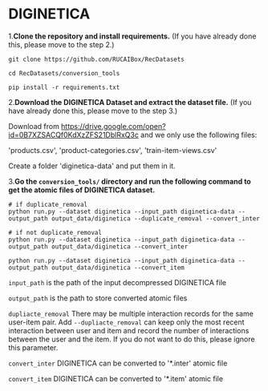 # DIGINETICA

1.**Clone the repository and install requirements.** 
(If you have already done this, please move to the step 2.)

```
git clone https://github.com/RUCAIBox/RecDatasets

cd RecDatasets/conversion_tools

pip install -r requirements.txt
```

2.**Download the DIGINETICA Dataset and extract the dataset file.**
(If you have already done this, please move to the step 3.)

Download from https://drive.google.com/open?id=0B7XZSACQf0KdXzZFS21DblRxQ3c and we only use the following files:

'products.csv', 'product-categories.csv', 'train-item-views.csv'

Create a folder 'diginetica-data' and put them in it.

3.**Go the ``conversion_tools/`` directory 
and run the following command to get the atomic files of DIGINETICA dataset.**

```
# if duplicate_removal
python run.py --dataset diginetica --input_path diginetica-data --output_path output_data/diginetica --duplicate_removal --convert_inter

# if not duplicate_removal
python run.py --dataset diginetica --input_path diginetica-data --output_path output_data/diginetica --convert_inter

python run.py --dataset diginetica --input_path diginetica-data --output_path output_data/diginetica --convert_item
```

`input_path` is the path of the input decompressed DIGINETICA file

`output_path` is the path to store converted atomic files

`dupliacte_removal` There may be multiple interaction records for the same user-item pair. Add `--dupliacte_removal` can 
 keep only the most recent interaction between user and item and 
 record the number of interactions between the user and the item. 
 If you do not want to do this, please ignore this parameter.

`convert_inter` DIGINETICA can be converted to '*.inter' atomic file

`convert_item` DIGINETICA can be converted to '*.item' atomic file